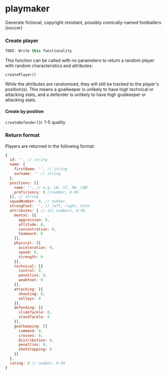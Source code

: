 # playmaker
Generate fictional, copyright resistant, possibly comically-named footballers (soccer)

### Create player
```javascript
TODO: Write this functionality
```
This function can be called with no parameters to return a random player with random characteristics and attributes:

`createPlayer()`

While the attributes are randomised, they will still be tracked to the player's position(s). This means a goalkeeper is unlikely to have high technical or attacking stats, and a defender is unlikely to have high goalkeeper or attacking stats.

#### Create by position
`createDefender(3)`
1-5 quality

### Return format
Players are returned in the following format:

```javascript
{
  id: '', // string
  name: {
    firstName: '', // string
    surname: '' // string
  },
  positions: [{
    name: '', // e.g. LB, ST, RW, CAM
    proficiency: 0 //number, 0-99
  }], // string
  squadNumber: 0, // number,
  strongFoot: '', // left, right, both
  attributes: { // all numbers, 0-99
    mental: [{
      aggression: 0,
      attitude: 0,
      concentration: 0,
      teamwork: 0
    }],
    physical: [{
      acceleration: 0,
      speed: 0,
      strength: 0
    }],
    technical: [{
      control: 0,
      penalties: 0,
      weakFoot: 0
    }],
    attacking: [{
      shooting: 0,
      volleys: 0
    }],
    defending: [{
      slideTackle: 0,
      standTackle: 0
    }],
    goalkeeping: [{
      command: 0,
      crosses: 0,
      distribution: 0,
      penalties: 0,
      shotStopping: 0
    }]
  },
  rating: 0 // number, 0-99
}
```
